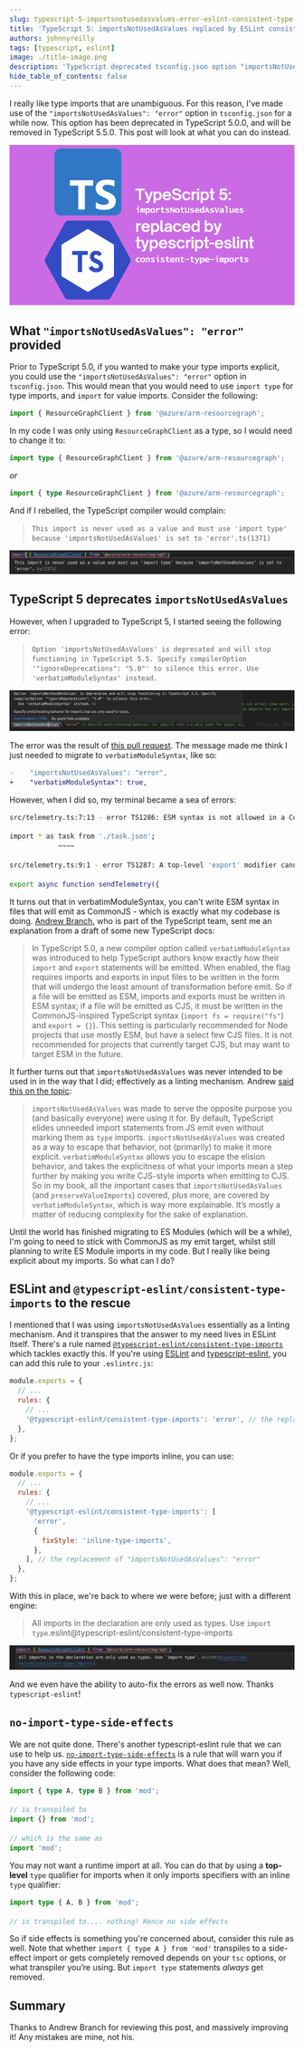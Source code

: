 ```yaml
---
slug: typescript-5-importsnotusedasvalues-error-eslint-consistent-type-imports
title: 'TypeScript 5: importsNotUsedAsValues replaced by ESLint consistent-type-imports'
authors: johnnyreilly
tags: [typescript, eslint]
image: ./title-image.png
description: 'TypeScript deprecated tsconfig.json option "importsNotUsedAsValues": "error" in 5. You can make type imports explicit with CommonJS if you use ESLint consistent-type-imports.'
hide_table_of_contents: false
---
```


I really like type imports that are unambiguous. For this reason, I've made use of the `"importsNotUsedAsValues": "error"` option in `tsconfig.json` for a while now. This option has been deprecated in TypeScript 5.0.0, and will be removed in TypeScript 5.5.0. This post will look at what you can do instead.

![title image reading "TypeScript 5: `importsNotUsedAsValues` replaced by ESLint `consistent-type-imports`" with the ESLint and TypeScript logo](title-image.png)

<!--truncate-->

## What `"importsNotUsedAsValues": "error"` provided

Prior to TypeScript 5.0, if you wanted to make your type imports explicit, you could use the `"importsNotUsedAsValues": "error"` option in `tsconfig.json`. This would mean that you would need to use `import type` for type imports, and `import` for value imports. Consider the following:

```ts
import { ResourceGraphClient } from '@azure/arm-resourcegraph';
```

In my code I was only using `ResourceGraphClient` as a type, so I would need to change it to:

```ts
import type { ResourceGraphClient } from '@azure/arm-resourcegraph';
```

_or_

```ts
import { type ResourceGraphClient } from '@azure/arm-resourcegraph';
```

And if I rebelled, the TypeScript compiler would complain:

> `This import is never used as a value and must use 'import type' because 'importsNotUsedAsValues' is set to 'error'.ts(1371)`

![screenshot of VS Code displaying the error message](screenshot-importsnotusedasvalues-error.png)

## TypeScript 5 deprecates `importsNotUsedAsValues`

However, when I upgraded to TypeScript 5, I started seeing the following error:

> `Option 'importsNotUsedAsValues' is deprecated and will stop functioning in TypeScript 5.5. Specify compilerOption '"ignoreDeprecations": "5.0"' to silence this error. Use 'verbatimModuleSyntax' instead.`

![screenshot of VS Code displaying the error message](screenshot-importsnotusedasvalues-deprecated.png)

The error was the result of [this pull request](https://github.com/microsoft/TypeScript/pull/52203). The message made me think I just needed to migrate to `verbatimModuleSyntax`, like so:

```diff title="tsconfig.json"
-    "importsNotUsedAsValues": "error",
+    "verbatimModuleSyntax": true,
```

However, when I did so, my terminal became a sea of errors:

```bash
src/telemetry.ts:7:13 - error TS1286: ESM syntax is not allowed in a CommonJS module when 'verbatimModuleSyntax' is enabled.

import * as task from './task.json';
            ~~~~

src/telemetry.ts:9:1 - error TS1287: A top-level 'export' modifier cannot be used on value declarations in a CommonJS module when 'verbatimModuleSyntax' is enabled.

export async function sendTelemetry({
```

It turns out that in verbatimModuleSyntax, you can't write ESM syntax in files that will emit as CommonJS - which is exactly what my codebase is doing. [Andrew Branch](https://github.com/andrewbranch), who is part of the TypeScript team, sent me an explanation from a draft of some new TypeScript docs:

> In TypeScript 5.0, a new compiler option called `verbatimModuleSyntax` was introduced to help TypeScript authors know exactly how their `import` and `export` statements will be emitted. When enabled, the flag requires imports and exports in input files to be written in the form that will undergo the least amount of transformation before emit. So if a file will be emitted as ESM, imports and exports must be written in ESM syntax; if a file will be emitted as CJS, it must be written in the CommonJS-inspired TypeScript syntax (`import fs = require("fs"`) and `export = {}`). This setting is particularly recommended for Node projects that use mostly ESM, but have a select few CJS files. It is not recommended for projects that currently target CJS, but may want to target ESM in the future.

It further turns out that `importsNotUsedAsValues` was never intended to be used in in the way that I did; effectively as a linting mechanism. Andrew [said this on the topic](https://github.com/microsoft/TypeScript/pull/52203#issuecomment-1476574601):

> `importsNotUsedAsValues` was made to serve the opposite purpose you (and basically everyone) were using it for. By default, TypeScript elides unneeded import statements from JS emit even without marking them as `type` imports. `importsNotUsedAsValues` was created as a way to escape that behavior, not (primarily) to make it more explicit. `verbatimModuleSyntax` allows you to escape the elision behavior, and takes the explicitness of what your imports mean a step further by making you write CJS-style imports when emitting to CJS. So in my book, all the important cases that `importsNotUsedAsValues` (and `preserveValueImports`) covered, plus more, are covered by `verbatimModuleSyntax`, which is way more explainable. It’s mostly a matter of reducing complexity for the sake of explanation.

Until the world has finished migrating to ES Modules (which will be a while), I'm going to need to stick with CommonJS as my emit target, whilst still planning to write ES Module imports in my code. But I really like being explicit about my imports. So what can I do?

## ESLint and `@typescript-eslint/consistent-type-imports` to the rescue

I mentioned that I was using `importsNotUsedAsValues` essentially as a linting mechanism. And it transpires that the answer to my need lives in ESLint itself. There's a rule named [`@typescript-eslint/consistent-type-imports`](https://typescript-eslint.io/rules/consistent-type-imports/) which tackles exactly this. If you're using [ESLint](https://eslint.org/) and [typescript-eslint](https://typescript-eslint.io/), you can add this rule to your `.eslintrc.js`:

```js title="eslintrc.js"
module.exports = {
  // ...
  rules: {
    // ...
    '@typescript-eslint/consistent-type-imports': 'error', // the replacement of "importsNotUsedAsValues": "error"
  },
};
```

Or if you prefer to have the type imports inline, you can use:

```js title="eslintrc.js"
module.exports = {
  // ...
  rules: {
    // ...
    '@typescript-eslint/consistent-type-imports': [
      'error',
      {
        fixStyle: 'inline-type-imports',
      },
    ], // the replacement of "importsNotUsedAsValues": "error"
  },
};
```

With this in place, we're back to where we were before; just with a different engine:

> All imports in the declaration are only used as types. Use `import type`.eslint@typescript-eslint/consistent-type-imports

![screenshot of VS Code displaying the error message](screenshot-consistent-type-imports-error.png)

And we even have the ability to auto-fix the errors as well now. Thanks `typescript-eslint`!

## `no-import-type-side-effects`

We are not quite done. There's another typescript-eslint rule that we can use to help us. [`no-import-type-side-effects`](https://typescript-eslint.io/rules/no-import-type-side-effects/) is a rule that will warn you if you have any side effects in your type imports. What does that mean? Well, consider the following code:

```ts
import { type A, type B } from 'mod';

// is transpiled to
import {} from 'mod';

// which is the same as
import 'mod';
```

You may not want a runtime import at all. You can do that by using a **top-level** `type` qualifier for imports when it only imports specifiers with an inline `type` qualifier:

```ts
import type { A, B } from 'mod';

// is transpiled to.... nothing! Hence no side effects
```

So if side effects is something you're concerned about, consider this rule as well. Note that whether `import { type A } from 'mod'` transpiles to a side-effect import or gets completely removed depends on your `tsc` options, or what transpiler you’re using. But `import type` statements _always_ get removed.

## Summary

Thanks to Andrew Branch for reviewing this post, and massively improving it! Any mistakes are mine, not his.
